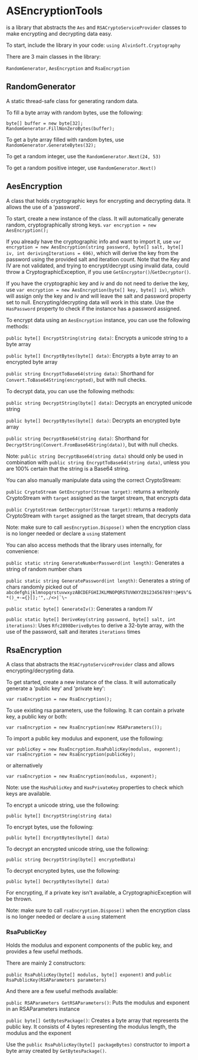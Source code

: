 # ASEncryptionTools
is a library that abstracts the ```Aes``` and ```RSACryptoServiceProvider``` classes to make encrypting and decrypting data easy.

To start, include the library in your code:
```using AlvinSoft.Cryptography```

There are 3 main classes in the library:

```RandomGenerator```,
```AesEncryption``` and
```RsaEncryption```

## RandomGenerator

A static thread-safe class for generating random data.

To fill a byte array with random bytes, use the following:

```
byte[] buffer = new byte[32];
RandomGenerator.FillNonZeroBytes(buffer);
```

To get a byte array filled with random bytes, use ```RandomGenerator.GenerateBytes(32);```

To get a random integer, use the ```RandomGenerator.Next(24, 53)```

To get a random positive integer, use ```RandomGenerator.Next()```


## AesEncryption

A class that holds cryptographic keys for encrypting and decrypting data. It allows the use of a 'password'.

To start, create a new instance of the class. It will automatically generate random, cryptographically strong keys.
```var encryption = new AesEncryption();```

If you already have the cryptographic info and want to import it, use ```var encryption = new AesEncryption(string password, byte[] salt, byte[] iv, int derivingIterations = 696)```, which will derive the key from the password using the provided salt and iteration count. Note that the Key and IV are not validated, and trying to encrypt/decrypt using invalid data, could throw a CryptographicException, if you use ```GetEncryptor()```/```GetDecryptor()```.

If you have the cryptographic key and iv and do not need to derive the key, use ```var encryption = new AesEncryption(byte[] key, byte[] iv)```, which will assign only the key and iv and will leave the salt and password property set to null. Encrypting/decrypting data will work in this state. Use the ```HasPassword``` property to check if the instance has a password assigned.


To encrypt data using an ```AesEncryption``` instance, you can use the following methods:

```public byte[] EncryptString(string data)```: Encrypts a unicode string to a byte array

```public byte[] EncryptBytes(byte[] data)```: Encrypts a byte array to an encrypted byte array

```public string EncryptToBase64(string data)```: Shorthand for ```Convert.ToBase64String(encrypted)```, but with null checks.

To decrypt data, you can use the following methods:

```public string DecryptString(byte[] data)```: Decrypts an encrypted unicode string

```public byte[] DecryptBytes(byte[] data)```: Decrypts an encrypted byte array

```public string DecryptBase64(string data)```: Shorthand for ```DecryptString(Convert.FromBase64String(data))```, but with null checks.


Note: ```public string DecryptBase64(string data)``` should only be used in combination with ```public string EncryptToBase64(string data)```, unless you are 100% certain that the string is a Base64 string.


You can also manually manipulate data using the correct CryptoStream:

```public CryptoStream GetEncryptor(Stream target)```: returns a writeonly CryptoStream with ```target``` assigned as the target stream, that encrypts data

```public CryptoStream GetDecryptor(Stream target)```: returns a readonly CryptoStream with ```target``` assigned as the target stream, that decrypts data

Note: make sure to call ```aesEncryption.Dispose()``` when the encryption class is no longer needed or declare a ```using``` statement


You can also access methods that the library uses internally, for convenience:

```public static string GenerateNumberPassword(int length)```: Generates a string of random number chars

```public static string GeneratePassword(int length)```: Generates a string of chars randomly picked out of ```abcdefghijklmnopqrstuvwxyzABCDEFGHIJKLMNOPQRSTUVWXYZ0123456789?!@#$%^&*()_+-={}[];'",./<>|`\~```

```public static byte[] GenerateIv()```: Generates a random IV

```public static byte[] DeriveKey(string password, byte[] salt, int iterations)```: Uses ```Rfc2898DeriveBytes``` to derive a 32-byte array, with the use of the password, salt and iterates ```iterations``` times


## RsaEncryption

A class that abstracts the ```RSACryptoServiceProvider``` class and allows encrypting/decrypting data.

To get started, create a new instance of the class. It will automatically generate a 'public key' and 'private key':

```var rsaEncryption = new RsaEncryption();```

To use existing rsa parameters, use the following. It can contain a private key, a public key or both:

```var rsaEncryption = new RsaEncryption(new RSAParameters());```

To import a public key modulus and exponent, use the following:

```
var publicKey = new RsaEncryption.RsaPublicKey(modulus, exponent);
var rsaEncryption = new RsaEncryption(publicKey);
```
or alternatively

```var rsaEncryption = new RsaEncryption(modulus, exponent);```

Note: use the ```HasPublicKey``` and ```HasPrivateKey``` properties to check which keys are available.


To encrypt a unicode string, use the following:

```public byte[] EncryptString(string data)```

To encrypt bytes, use the following:

```public byte[] EncryptBytes(byte[] data)```


To decrypt an encrypted unicode string, use the following:

```public string DecryptString(byte[] encryptedData)```

To decrypt encrypted bytes, use the following:

```public byte[] DecryptBytes(byte[] data)```

For encrypting, if a private key isn't available, a CryptographicException will be thrown.

Note: make sure to call ```rsaEncryption.Dispose()``` when the encryption class is no longer needed or declare a ```using``` statement

### RsaPublicKey

Holds the modulus and exponent components of the public key, and provides a few useful methods.

There are mainly 2 constructors:

```public RsaPublicKey(byte[] modulus, byte[] exponent)``` and ```public RsaPublicKey(RSAParameters parameters)```

And there are a few useful methods available:

```public RSAParameters GetRSAParameters()```: Puts the modulus and exponent in an RSAParameters instance

```public byte[] GetBytesPackage()```: Creates a byte array that represents the public key. It consists of 4 bytes representing the modulus length, the modulus and the exponent

Use the ```public RsaPublicKey(byte[] packageBytes)``` constructor to import a byte array created by ```GetBytesPackage()```.
